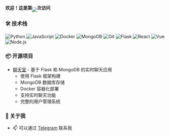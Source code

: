 #### 欢迎！这是第<img align="middle" src="https://count.getloli.com/get/@:ziyuan77-gev?theme=rule34">次访问

### 🛠️ 技术栈

![Python](https://img.shields.io/badge/-Python-3776AB?style=flat-square&logo=Python&logoColor=white)
![JavaScript](https://img.shields.io/badge/-JavaScript-F7DF1E?style=flat-square&logo=JavaScript&logoColor=black)
![Docker](https://img.shields.io/badge/-Docker-2496ED?style=flat-square&logo=Docker&logoColor=white)
![MongoDB](https://img.shields.io/badge/-MongoDB-47A248?style=flat-square&logo=MongoDB&logoColor=white)
![Git](https://img.shields.io/badge/-Git-F05032?style=flat-square&logo=Git&logoColor=white)
![Flask](https://img.shields.io/badge/-Flask-000000?style=flat-square&logo=Flask&logoColor=white)
![React](https://img.shields.io/badge/-React-61DAFB?style=flat-square&logo=React&logoColor=black)
![Vue](https://img.shields.io/badge/-Vue-4FC08D?style=flat-square&logo=Vue.js&logoColor=white)
![Node.js](https://img.shields.io/badge/-Node.js-339933?style=flat-square&logo=Node.js&logoColor=white)

### 📦 开源项目

- [聊天室](https://github.com/xhdndmm/chat) - 基于 Flask 和 MongoDB 的实时聊天应用
  - 使用 Flask 框架构建
  - MongoDB 数据库存储
  - Docker 容器化部署
  - 支持实时聊天功能
  - 完整的用户管理系统

### 📌 关于我

- 📫 可以通过 [Telegram](https://t.me/ziyuan77777) 联系我
